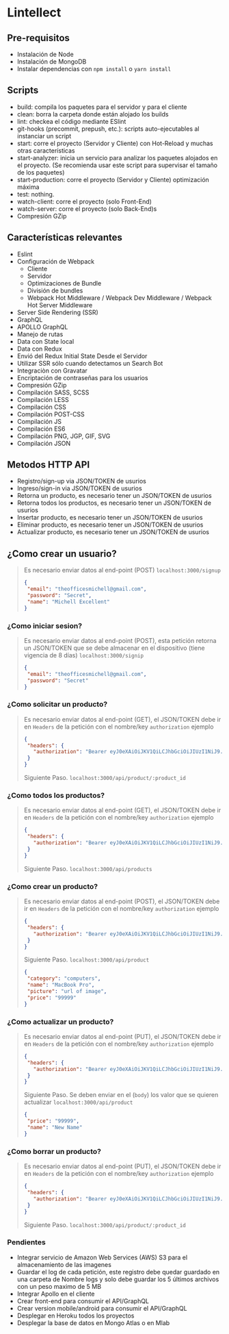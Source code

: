 # Lintellect

## Pre-requisitos
* Instalación de Node
* Instalación de MongoDB
* Instalar dependencias con `npm install` o `yarn install`

## Scripts
  *  build: compila los paquetes para el servidor y para el cliente
  *  clean: borra la carpeta donde están alojado los builds
  *  lint: checkea el código mediante ESlint
  *  git-hooks (precommit, prepush, etc.): scripts auto-ejecutables al instanciar un script
  *  start: corre el proyecto (Servidor y Cliente) con Hot-Reload y muchas otras características
  *  start-analyzer: inicia un servicio para analizar los paquetes alojados en el proyecto. (Se recomienda usar este script para supervisar el tamaño de los paquetes)
  *  start-production: corre el proyecto (Servidor y Cliente) optimización máxima
  *  test: nothing.
  *  watch-client: corre el proyecto (solo Front-End)
  *  watch-server: corre el proyecto (solo Back-End)s
  * Compresión GZip


## Características relevantes
  *  Eslint  
  * Configuración de Webpack
    * Cliente
    * Servidor
    * Optimizaciones de Bundle
    * División de bundles
    * Webpack Hot Middleware / Webpack Dev Middleware / Webpack Hot Server Middleware
  * Server Side Rendering (SSR)
  * GraphQL
  * APOLLO GraphQL
  * Manejo de rutas
  * Data con State local
  * Data con Redux
  * Envió del Redux Initial State Desde el Servidor  
  * Utilizar SSR sólo cuando detectamos un Search Bot 
  * Integraciòn con Gravatar
  * Encriptación de contraseñas para los usuarios 
  * Compresión GZip
  * Compilación SASS, SCSS
  * Compilación LESS
  * Compilación CSS
  * Compilación POST-CSS
  * Compilación JS
  * Compilación ES6
  * Compilación PNG, JGP, GIF, SVG
  * Compilación JSON
  
## Metodos HTTP  API
* Registro/sign-up via JSON/TOKEN de usurios 
* Ingreso/sign-in via JSON/TOKEN de usurios 
* Retorna un producto, es necesario tener un JSON/TOKEN de usurios 
* Retorna todos los productos, es necesario tener un JSON/TOKEN de usurios 
* Insertar producto, es necesario tener un JSON/TOKEN de usurios 
* Eliminar producto, es necesario tener un JSON/TOKEN de usurios 
* Actualizar producto, es necesario tener un JSON/TOKEN de usurios

## ¿Como crear un usuario?
> Es necesario enviar datos al end-point (POST)
> `localhost:3000/signup` 
>```json
> {
>  "email": "theofficesmichell@gmail.com",
>  "password": "Secret",
>  "name": "Michell Excellent"
> }
>```

### ¿Como iniciar sesion?
> Es necesario enviar datos al end-point (POST), esta petición retorna un JSON/TOKEN que se debe almacenar en el dispositivo (tiene vigencia de 8 días)
> `localhost:3000/signip` 
>```json
> {
>  "email": "theofficesmichell@gmail.com",
>  "password": "Secret"
> }
>```

### ¿Como solicitar un producto?
> Es necesario enviar datos al end-point (GET), el JSON/TOKEN debe ir en `Headers` de la petición con el nombre/key `authorization`
>ejemplo 
>```json
>{
>  "headers": {
>    "authorization": "Bearer eyJ0eXAiOiJKV1QiLCJhbGciOiJIUzI1NiJ9.eyJpYXQiOjE1NjYxNzQ2MDUsImV4cCI6MTU2Njg2NTgwNX0.cqJ50JYUJ3s4iWre76zCat9E5yqYrryp-OUZLezWnjI"
>  }
>}
>```
> Siguiente Paso.
> `localhost:3000/api/product/:product_id`

### ¿Como todos los productos?
> Es necesario enviar datos al end-point (GET), el JSON/TOKEN debe ir en `Headers` de la petición con el nombre/key `authorization`
>ejemplo 
>```json
>{
>  "headers": {
>    "authorization": "Bearer eyJ0eXAiOiJKV1QiLCJhbGciOiJIUzI1NiJ9.eyJpYXQiOjE1NjYxNzQ2MDUsImV4cCI6MTU2Njg2NTgwNX0.cqJ50JYUJ3s4iWre76zCat9E5yqYrryp-OUZLezWnjI"
>  }
>}
>```
> Siguiente Paso.
> `localhost:3000/api/products`

### ¿Como crear un producto?
> Es necesario enviar datos al end-point (POST), el JSON/TOKEN debe ir en `Headers` de la petición con el nombre/key `authorization`
>ejemplo 
>```json
>{
>  "headers": {
>    "authorization": "Bearer eyJ0eXAiOiJKV1QiLCJhbGciOiJIUzI1NiJ9.eyJpYXQiOjE1NjYxNzQ2MDUsImV4cCI6MTU2Njg2NTgwNX0.cqJ50JYUJ3s4iWre76zCat9E5yqYrryp-OUZLezWnjI"
>  }
>}
>```
> Siguiente Paso.
> `localhost:3000/api/product` 
>```json
>{
>  "category": "computers",
>  "name": "MacBook Pro",
>  "picture": "url of image",
>  "price": "99999"
>}
>```

### ¿Como actualizar un producto?
> Es necesario enviar datos al end-point (PUT), el JSON/TOKEN debe ir en `Headers` de la petición con el nombre/key `authorization`
>ejemplo 
>```json
>{
>  "headers": {
>    "authorization": "Bearer eyJ0eXAiOiJKV1QiLCJhbGciOiJIUzI1NiJ9.eyJpYXQiOjE1NjYxNzQ2MDUsImV4cCI6MTU2Njg2NTgwNX0.cqJ50JYUJ3s4iWre76zCat9E5yqYrryp-OUZLezWnjI"
>  }
>}
>```
> Siguiente Paso. Se deben enviar en el (`body`) los valor que se quieren actualizar
> `localhost:3000/api/product` 
>```json
>{
>  "price": "99999",
>  "name": "New Name"
>}
>```

### ¿Como borrar un producto?
> Es necesario enviar datos al end-point (PUT), el JSON/TOKEN debe ir en `Headers` de la petición con el nombre/key `authorization`
>ejemplo 
>```json
>{
>  "headers": {
>    "authorization": "Bearer eyJ0eXAiOiJKV1QiLCJhbGciOiJIUzI1NiJ9.eyJpYXQiOjE1NjYxNzQ2MDUsImV4cCI6MTU2Njg2NTgwNX0.cqJ50JYUJ3s4iWre76zCat9E5yqYrryp-OUZLezWnjI"
>  }
>}
>```
> Siguiente Paso.
> `localhost:3000/api/product/:product_id`

### Pendientes
*  Integrar servicio de Amazon Web Services (AWS) S3 para el almacenamiento de las imagenes
*  Guardar el log de cada petición, este registro debe quedar guardado en una carpeta de
   Nombre logs y solo debe guardar los 5 últimos archivos con un peso maximo de 5 MB
*  Integrar Apollo en el cliente
*  Crear front-end para consumir el API/GraphQL
*  Crear version mobile/android para consumir el API/GraphQL
*  Desplegar en Heroku todos los proyectos
*  Desplegar la base de datos en Mongo Atlas o en Mlab
